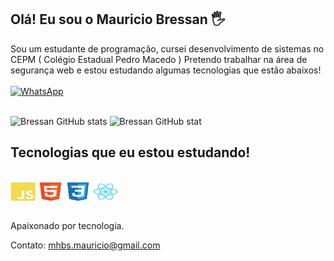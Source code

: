 ## Olá! Eu sou o Mauricio Bressan 🖐️
Sou um estudante de programação, cursei desenvolvimento de sistemas no CEPM ( Colégio Estadual Pedro Macedo ) Pretendo trabalhar na área de segurança web e estou estudando algumas tecnologias que estão abaixos! 
<br><br>
[![WhatsApp](https://img.shields.io/badge/WhatsApp-25D366?style=for-the-badge&logo=whatsapp&logoColor=white)](https://api.whatsapp.com/send?phone=5541996841948)
<br><br>

![Bressan GitHub stats](https://github-readme-stats.vercel.app/api?username=maumau2k&show_icons=true&theme=dracula&count_private=true)
![Bressan GitHub stat](https://github-readme-stats.vercel.app/api/top-langs/?username=maumau2k&theme=blue-green)

## Tecnologias que eu estou estudando!

<div style="display: inline_block"><br>
  <img align="center" alt="joao-Js" height="30" width="40" src="https://raw.githubusercontent.com/devicons/devicon/master/icons/javascript/javascript-plain.svg">
  <img align="center" alt="joao-HTML" height="30" width="40" src="https://raw.githubusercontent.com/devicons/devicon/master/icons/html5/html5-original.svg">
  <img align="center" alt="joao-CSS" height="30" width="40" src="https://raw.githubusercontent.com/devicons/devicon/master/icons/css3/css3-original.svg">
  <img align="center" alt="joao-React" height="30" width="40" src="https://raw.githubusercontent.com/devicons/devicon/master/icons/react/react-original.svg">
</div><br/>

Apaixonado por tecnologia.

Contato: mhbs.mauricio@gmail.com
